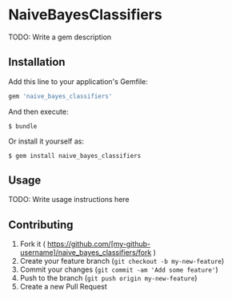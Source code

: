 # NaiveBayesClassifiers

TODO: Write a gem description

## Installation

Add this line to your application's Gemfile:

```ruby
gem 'naive_bayes_classifiers'
```

And then execute:

    $ bundle

Or install it yourself as:

    $ gem install naive_bayes_classifiers

## Usage

TODO: Write usage instructions here

## Contributing

1. Fork it ( https://github.com/[my-github-username]/naive_bayes_classifiers/fork )
2. Create your feature branch (`git checkout -b my-new-feature`)
3. Commit your changes (`git commit -am 'Add some feature'`)
4. Push to the branch (`git push origin my-new-feature`)
5. Create a new Pull Request
